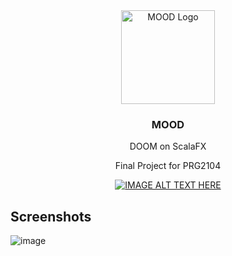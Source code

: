 <div align="center">
  <a>
    <img src="https://github.com/user-attachments/assets/96b2a3fc-2495-4f81-beb9-1cf10d43be1f" alt="MOOD Logo" height="150">
  </a>
  <h3>MOOD</h3>
  <p>DOOM on ScalaFX</p>
  <p>Final Project for PRG2104</p>
  
[![IMAGE ALT TEXT HERE](https://img.youtube.com/vi/2ZjCRdtVG34/0.jpg)](https://www.youtube.com/watch?v=2ZjCRdtVG34)
</div>

 
<h2>Screenshots </h2>

![image](https://github.com/user-attachments/assets/fa8bd0f8-ec96-41cd-b2fd-b5efc2d15874)
